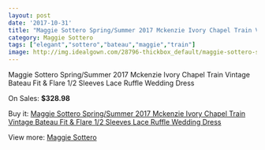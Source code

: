 ```yaml
---
layout: post
date: '2017-10-31'
title: "Maggie Sottero Spring/Summer 2017 Mckenzie Ivory Chapel Train Vintage Bateau Fit & Flare 1/2 Sleeves Lace Ruffle Wedding Dress"
category: Maggie Sottero
tags: ["elegant","sottero","bateau","maggie","train"]
image: http://img.idealgown.com/28796-thickbox_default/maggie-sottero-spring-summer-2017-mckenzie-ivory-chapel-train-vintage-bateau-fit-flare-1-2-sleeves-lace-ruffle-wedding-dress.jpg
---
```

Maggie Sottero Spring/Summer 2017 Mckenzie Ivory Chapel Train Vintage Bateau Fit & Flare 1/2 Sleeves Lace Ruffle Wedding Dress

On Sales: **$328.98**
<a href="https://www.idealgown.com/en/maggie-sottero/10973-maggie-sottero-spring-summer-2017-mckenzie-ivory-chapel-train-vintage-bateau-fit-flare-1-2-sleeves-lace-ruffle-wedding-dress.html"><amp-img layout="responsive" width="600" height="600" src="//img.idealgown.com/28796-thickbox_default/maggie-sottero-spring-summer-2017-mckenzie-ivory-chapel-train-vintage-bateau-fit-flare-1-2-sleeves-lace-ruffle-wedding-dress.jpg" alt="Maggie Sottero Spring/Summer 2017 Mckenzie Ivory Chapel Train Vintage Bateau Fit & Flare 1/2 Sleeves Lace Ruffle Wedding Dress 0" /></a>
<a href="https://www.idealgown.com/en/maggie-sottero/10973-maggie-sottero-spring-summer-2017-mckenzie-ivory-chapel-train-vintage-bateau-fit-flare-1-2-sleeves-lace-ruffle-wedding-dress.html"><amp-img layout="responsive" width="600" height="600" src="//img.idealgown.com/28801-thickbox_default/maggie-sottero-spring-summer-2017-mckenzie-ivory-chapel-train-vintage-bateau-fit-flare-1-2-sleeves-lace-ruffle-wedding-dress.jpg" alt="Maggie Sottero Spring/Summer 2017 Mckenzie Ivory Chapel Train Vintage Bateau Fit & Flare 1/2 Sleeves Lace Ruffle Wedding Dress 1" /></a>
<a href="https://www.idealgown.com/en/maggie-sottero/10973-maggie-sottero-spring-summer-2017-mckenzie-ivory-chapel-train-vintage-bateau-fit-flare-1-2-sleeves-lace-ruffle-wedding-dress.html"><amp-img layout="responsive" width="600" height="600" src="//img.idealgown.com/28800-thickbox_default/maggie-sottero-spring-summer-2017-mckenzie-ivory-chapel-train-vintage-bateau-fit-flare-1-2-sleeves-lace-ruffle-wedding-dress.jpg" alt="Maggie Sottero Spring/Summer 2017 Mckenzie Ivory Chapel Train Vintage Bateau Fit & Flare 1/2 Sleeves Lace Ruffle Wedding Dress 2" /></a>
<a href="https://www.idealgown.com/en/maggie-sottero/10973-maggie-sottero-spring-summer-2017-mckenzie-ivory-chapel-train-vintage-bateau-fit-flare-1-2-sleeves-lace-ruffle-wedding-dress.html"><amp-img layout="responsive" width="600" height="600" src="//img.idealgown.com/28799-thickbox_default/maggie-sottero-spring-summer-2017-mckenzie-ivory-chapel-train-vintage-bateau-fit-flare-1-2-sleeves-lace-ruffle-wedding-dress.jpg" alt="Maggie Sottero Spring/Summer 2017 Mckenzie Ivory Chapel Train Vintage Bateau Fit & Flare 1/2 Sleeves Lace Ruffle Wedding Dress 3" /></a>
<a href="https://www.idealgown.com/en/maggie-sottero/10973-maggie-sottero-spring-summer-2017-mckenzie-ivory-chapel-train-vintage-bateau-fit-flare-1-2-sleeves-lace-ruffle-wedding-dress.html"><amp-img layout="responsive" width="600" height="600" src="//img.idealgown.com/28798-thickbox_default/maggie-sottero-spring-summer-2017-mckenzie-ivory-chapel-train-vintage-bateau-fit-flare-1-2-sleeves-lace-ruffle-wedding-dress.jpg" alt="Maggie Sottero Spring/Summer 2017 Mckenzie Ivory Chapel Train Vintage Bateau Fit & Flare 1/2 Sleeves Lace Ruffle Wedding Dress 4" /></a>
<a href="https://www.idealgown.com/en/maggie-sottero/10973-maggie-sottero-spring-summer-2017-mckenzie-ivory-chapel-train-vintage-bateau-fit-flare-1-2-sleeves-lace-ruffle-wedding-dress.html"><amp-img layout="responsive" width="600" height="600" src="//img.idealgown.com/28797-thickbox_default/maggie-sottero-spring-summer-2017-mckenzie-ivory-chapel-train-vintage-bateau-fit-flare-1-2-sleeves-lace-ruffle-wedding-dress.jpg" alt="Maggie Sottero Spring/Summer 2017 Mckenzie Ivory Chapel Train Vintage Bateau Fit & Flare 1/2 Sleeves Lace Ruffle Wedding Dress 5" /></a>

Buy it: [Maggie Sottero Spring/Summer 2017 Mckenzie Ivory Chapel Train Vintage Bateau Fit & Flare 1/2 Sleeves Lace Ruffle Wedding Dress](https://www.idealgown.com/en/maggie-sottero/10973-maggie-sottero-spring-summer-2017-mckenzie-ivory-chapel-train-vintage-bateau-fit-flare-1-2-sleeves-lace-ruffle-wedding-dress.html "Maggie Sottero Spring/Summer 2017 Mckenzie Ivory Chapel Train Vintage Bateau Fit & Flare 1/2 Sleeves Lace Ruffle Wedding Dress")

View more: [Maggie Sottero](https://www.idealgown.com/en/45-maggie-sottero "Maggie Sottero")
